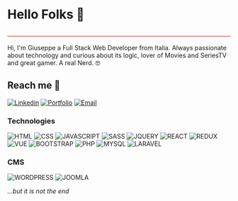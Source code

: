 # Hello Folks 👋

![Border](Border.svg)

Hi, I'm Giuseppe a Full Stack Web Developer from Italia.
Always passionate about technology and curious about its logic, lover of Movies and SeriesTV and great gamer. A real Nerd. 🤓

## Reach me 📮

[![Linkedin](https://img.shields.io/badge/Linkedin-blue?style=flat&logo=linkedin)](https://www.linkedin.com/in/giuseppe-russo-dev)
[![Portfolio](https://img.shields.io/badge/Portfolio-green?style=flat&logo=bookstack&logoColor=white)](https://www.giusepperusso-gr.it/)
[![Email](https://img.shields.io/badge/Email-red?style=flat&logo=minutemailer&logoColor=white)](mailto:giuseppe.russo.dev@gmail.com)

### Technologies

![HTML](https://img.shields.io/static/v1?message=HTML&logo=html5&labelColor=eb9834&color=85827f&logoColor=white&label=%20)
![CSS](https://img.shields.io/static/v1?message=CSS&logo=css3&labelColor=0099ff&color=85827f&logoColor=white&label=%20)
![JAVASCRIPT](https://img.shields.io/static/v1?message=JavaScript&logo=javascript&labelColor=ffff00&color=85827f&logoColor=black&label=%20)
![SASS](https://img.shields.io/static/v1?message=SASS&logo=sass&labelColor=f97dff&color=85827f&logoColor=white&label=%20)
![JQUERY](https://img.shields.io/static/v1?message=JQuery&logo=jquery&labelColor=3d8dfc&color=85827f&logoColor=white&label=%20)
![REACT](https://img.shields.io/static/v1?message=React&logo=react&labelColor=ffffff&color=85827f&logoColor=blue&label=%20)
![REDUX](https://img.shields.io/static/v1?message=Redux&logo=redux&labelColor=ffffff&color=85827f&logoColor=violet&label=%20)
![VUE](https://img.shields.io/static/v1?message=Vue.js&logo=vuedotjs&labelColor=ffffff&color=85827f&label=%20)
![BOOTSTRAP](https://img.shields.io/static/v1?message=Bootstrap&logo=bootstrap&labelColor=ffffff&color=85827f&label=%20)
![PHP](https://img.shields.io/static/v1?message=PHP&logo=php&labelColor=ffffff&color=85827f&label=%20)
![MYSQL](https://img.shields.io/static/v1?message=MySQL&logo=mysql&labelColor=ffffff&color=85827f&label=%20)
![LARAVEL](https://img.shields.io/static/v1?message=Laravel&logo=laravel&labelColor=ffffff&color=85827f&label=%20)

### CMS

![WORDPRESS](https://img.shields.io/badge/Wordpress-blue?style=flat&logo=wordpress&logoColor=white)
![JOOMLA](https://img.shields.io/badge/Joomla-blue?style=flat&logo=joomla&logoColor=white)

*...but it is not the end*
